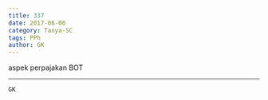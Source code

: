 ```yaml
---
title: 337
date: 2017-06-06
category: Tanya-SC
tags: PPh
author: GK
---
```


aspek perpajakan BOT

---



`GK`
